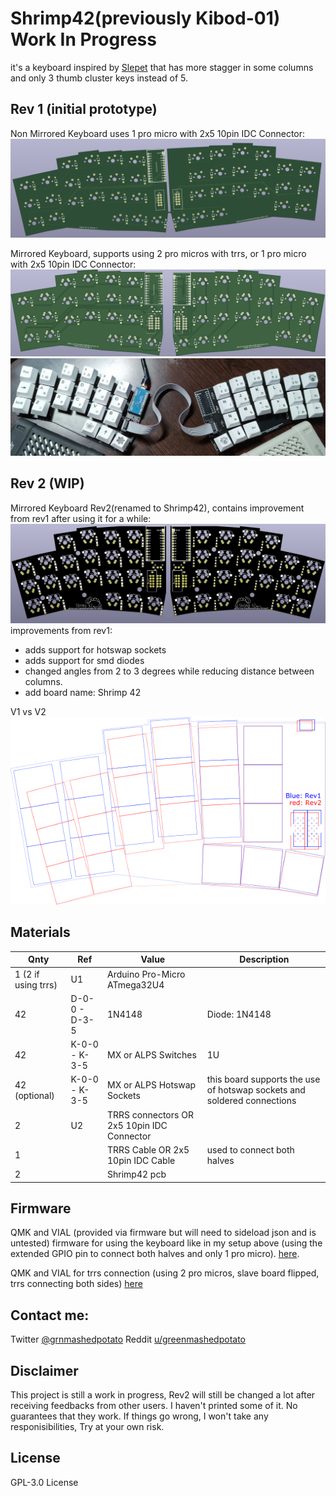 # Shrimp42(previously Kibod-01) Work In Progress

it's a keyboard inspired by [Slepet](https://github.com/ibnuda/Slepet) that has more stagger in some columns and only 3 thumb cluster keys instead of 5.

## Rev 1 (initial prototype)
Non Mirrored Keyboard uses 1 pro micro with 2x5 10pin IDC Connector:
![kibod](img/kibod.png)
 
Mirrored Keyboard, supports using 2 pro micros with trrs, or 1 pro micro with 2x5 10pin IDC Connector:
![mirror](img/mirror.png)
![mirror](img/mirror-printed.jpg)

## Rev 2 (WIP)
Mirrored Keyboard Rev2(renamed to Shrimp42), contains improvement from rev1 after using it for a while:
![mirror](img/mirror-rev2.png)
improvements from rev1: 
- adds support for hotswap sockets
- adds support for smd diodes
- changed angles from 2 to 3 degrees while reducing distance between columns. 
- add board name: Shrimp 42

V1 vs V2
![mirror](img/rev1rev2.png)

## Materials

| Qnty | Ref | Value | Description |
| --- | --- | --- | --- |
| 1 (2 if using trrs) | U1 | Arduino Pro-Micro ATmega32U4 |
| 42 | D-0-0 - D-3-5 | 1N4148 | Diode: 1N4148 |
| 42 | K-0-0 - K-3-5 | MX or ALPS Switches | 1U |
| 42 (optional) | K-0-0 - K-3-5 | MX or ALPS Hotswap Sockets | this board supports the use of hotswap sockets and soldered connections |
| 2 | U2 | TRRS connectors OR 2x5 10pin IDC Connector |
| 1 | | TRRS Cable OR 2x5 10pin IDC Cable | used to connect both halves |
| 2 | | Shrimp42 pcb |
 
## Firmware
QMK and VIAL (provided via firmware but will need to sideload json and is untested) firmware for using the keyboard like in my setup above (using the extended GPIO pin to connect both halves and only 1 pro micro). [here](https://github.com/GreenMashedPotato/vial-qmk/tree/Shrimp42/keyboards/shrimp42).
 
QMK and VIAL for trrs connection (using 2 pro micros, slave board flipped, trrs connecting both sides) [here](https://github.com/GreenMashedPotato/vial-qmk/tree/Shrimp42/keyboards/shrimp42trrs)

## Contact me:
Twitter [@grnmashedpotato](https://twitter.com/GrnMashedPotato)
Reddit [u/greenmashedpotato](https://www.reddit.com/user/greenmashedpotato)

## Disclaimer
This project is still a work in progress, Rev2 will still be changed a lot after receiving feedbacks from other users.
I haven't printed some of it. No guarantees that they work.
If things go wrong, I won't take any responisibilities, Try at your own risk.

## License
GPL-3.0 License
